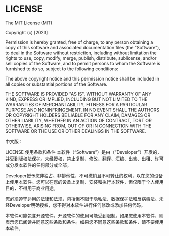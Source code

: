 LICENSE
=======

The MIT License (MIT)

Copyright (c) [2023]

Permission is hereby granted, free of charge, to any person obtaining a copy
of this software and associated documentation files (the "Software"), to deal
in the Software without restriction, including without limitation the rights
to use, copy, modify, merge, publish, distribute, sublicense, and/or sell
copies of the Software, and to permit persons to whom the Software is
furnished to do so, subject to the following conditions:

The above copyright notice and this permission notice shall be included in
all copies or substantial portions of the Software.

THE SOFTWARE IS PROVIDED "AS IS", WITHOUT WARRANTY OF ANY KIND, EXPRESS OR
IMPLIED, INCLUDING BUT NOT LIMITED TO THE WARRANTIES OF MERCHANTABILITY,
FITNESS FOR A PARTICULAR PURPOSE AND NONINFRINGEMENT. IN NO EVENT SHALL THE
AUTHORS OR COPYRIGHT HOLDERS BE LIABLE FOR ANY CLAIM, DAMAGES OR OTHER
LIABILITY, WHETHER IN AN ACTION OF CONTRACT, TORT OR OTHERWISE, ARISING FROM,
OUT OF OR IN CONNECTION WITH THE SOFTWARE OR THE USE OR OTHER DEALINGS IN
THE SOFTWARE.


中文版：

LICENSE
使用条款和条件
本软件（“Software”）是由（“Developer”）开发的，并受到版权法保护。未经授权，禁止复制、修改、翻译、汇编、出售、出租、许可或分发本软件的任何部分或全部。

Developer授予您非独占、非排他性、不可撤销且不可转让的权利，以在您的设备上使用本软件。您可以在您的设备上复制、安装和执行本软件，但仅限于个人使用目的，不得用于商业用途。

您必须遵守适用的法律和法规，包括但不限于隐私法、数据保护法和反病毒法。未经Developer明确授权，您不得对本软件进行任何修改或添加任何代码。

本软件可能包含开源软件，开源软件的使用可能受到限制。如果您使用本软件，则表示您已阅读并同意这些条款和条件。如果您不同意这些条款和条件，请不要使用本软件。

